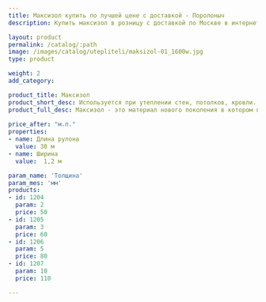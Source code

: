 ```yaml
---
title: Максизол купить по лучшей цене с доставкой - Поролоныч
description: Купить максизол в розницу с доставкой по Москве в интернет-магазине Поролоныча.

layout: product
permalink: /catalog/:path
image: /images/catalog/utepliteli/maksizol-01_1600w.jpg
type: product

weight: 2
add_category: 

product_title: Максизол
product_short_desc: Используется при утеплении стен, потолков, кровли. Обладает пароизолирующим и шумозащитным свойствами.
product_full_desc: Максизол - это материал нового поколения в котором применен принцип теплоизоляции за счет полированной отражающей поверхности нанесенной с одной или двух сторон на слой вспененного полиэтилена.
        
price_after: "м.п."
properties:
- name: Длина рулона
  value: 30 м
- name: Ширина
  value:  1,2 м

param_name: 'Толщина'
param_mes: 'мм'
products:
- id: 1204
  param: 2
  price: 50
- id: 1205
  param: 3
  price: 60
- id: 1206
  param: 5
  price: 80
- id: 1207
  param: 10
  price: 110

---
```

